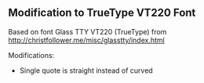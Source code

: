 ## Modification to TrueType VT220 Font

Based on font Glass TTY VT220 (TrueType) from http://christfollower.me/misc/glasstty/index.html

Modifications:
- Single quote is straight instead of curved